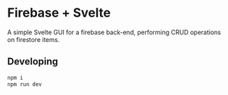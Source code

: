 # Firebase + Svelte

A simple Svelte GUI for a firebase back-end, performing CRUD operations on firestore items.

## Developing

```bash
npm i
npm run dev
```
